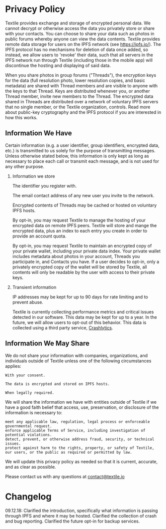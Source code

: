 # Privacy Policy

Textile provides exchange and storage of encrypted personal data. We cannot decrypt or otherwise access the data you privately store or share with your contacts. You can choose to share your data such as photos in public forums whereby anyone can view the data contents. Textile provides remote data storage for users on the IPFS network (see https://ipfs.io/). The IPFS protocol has no mechanisms for deletion of data once added, so instead, we allow users to 'revoke' their data, such that all servers in the IPFS network run through Textile (including those in the mobile app) will discontinue the hosting and displaying of said data. 

When you share photos in group forums ("Threads"), the encryption keys for the data (full resolution photo, lower resolution copies, and basic metadata) are shared with Thread members and are visible to anyone with the keys to that Thread. Keys are distributed whenever you, or another Thread member, invite new members to the Thread. The encrypted data shared in Threads are distributed over a network of voluntary IPFS servers that no single member, or the Textile organization, controls. Read more about public-key cryptography and the IPFS protocol if you are interested in how this works. 

## Information We Have

Certain information (e.g. a user identifier, group identifiers, encrypted data, etc.) is transmitted to us solely for the purpose of transmitting messages. Unless otherwise stated below, this information is only kept as long as necessary to place each call or transmit each message, and is not used for any other purpose.

1. Information we store

    The identifier you register with.

    The email contact address of any new user you invite to the network.

    Encrypted contents of Threads may be cached or hosted on voluntary IPFS hosts.

    By opt-in, you may request Textile to manage the hosting of your encrypted data on remote IPFS peers. Textile will store and mange the encrypted data, plus an index to each entry you create in order to provide an account quota. 

    By opt-in, you may request Textile to maintain an encrypted copy of your private wallet, including your private data index. Your private wallet includes metadata about photos in your account, Threads you participate in, and Contacts you have. If a user decides to opt-in, only a privately encrypted copy of the wallet will be stored by Textile, all contents will only be readable by the user with access to their private keys.

2. Transient information

    IP addresses may be kept for up to 90 days for rate limiting and to prevent abuse.

    Textile is currently collecting performance metrics and critical issues detected in our software. This data may be kept for up to a year. In the future, we will allow users to opt-out of this behavior. This data is collected using a third party service, [Crashlytics](https://fabric.io/). 

## Information We May Share

We do not share your information with companies, organizations, and individuals outside of Textile unless one of the following circumstances applies:

    With your consent.

    The data is encrypted and stored on IPFS hosts.

    When legally required.

We will share the information we have with entities outside of Textile if we have a good faith belief that access, use, preservation, or disclosure of the information is necessary to:

    meet any applicable law, regulation, legal process or enforceable governmental request.
    enforce applicable Terms of Service, including investigation of potential violations.
    detect, prevent, or otherwise address fraud, security, or technical issues.
    protect against harm to the rights, property, or safety of Textile, our users, or the public as required or permitted by law.

We will update this privacy policy as needed so that it is current, accurate, and as clear as possible.

Please contact us with any questions at contact@textile.io

# Changelog

09.12.18: Clarified the introduction, specifically what information is passing through IPFS and where it may be hosted. Clarified the collection of crash and bug reporting. Clarified the future opt-in for backup services.
